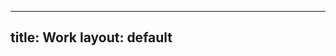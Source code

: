 
---
title: Work
layout: default
---
<!-- {%- include work.html -%} -->
<!-- 
{% for tag in site.tags %}
  <h3>{{ tag[0] }}</h3>
  <ul>
    {% for post in tag[1] %}
      <li><a href="{{ work.url }}">{{ post.date | date: "%B %Y" }} - {{ post.title }}</a></li>
    {% endfor %}
  </ul>
{% endfor %} -->
